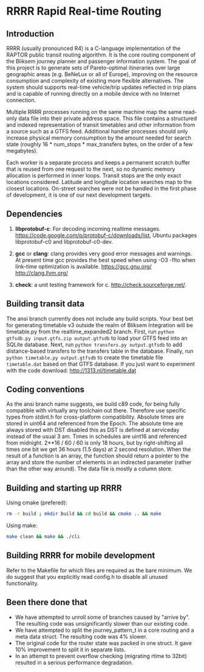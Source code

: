 RRRR Rapid Real-time Routing
==============================

Introduction
------------

RRRR (usually pronounced R4) is a C-language implementation of the RAPTOR public transit routing algorithm. It is the core routing component of the Bliksem journey planner and passenger information system. The goal of this project is to generate sets of Pareto-optimal itineraries over large geographic areas (e.g. BeNeLux or all of Europe), improving on the resource consumption and complexity of existing more flexible alternatives. The system should supports real-time vehicle/trip updates reflected in trip plans and is capable of running directly on a mobile device with no Internet connection.

Multiple RRRR processes running on the same machine map the same read-only data file into their private address space. This file contains a structured and indexed representation of transit timetables and other information from a source such as a GTFS feed. Additional handler processes should only increase physical memory consumption by the amount needed for search state (roughly 16 * num_stops * max_transfers bytes, on the order of a few megabytes).

Each worker is a separate process and keeps a permanent scratch buffer that is reused from one request to the next, so no dynamic memory allocation is performed in inner loops. Transit stops are the only exact locations considered. Latitude and longitude location searches map to the closest locations. On-street searches were not be handled in the first phase of development, it is one of our next development targets.


Dependencies
------------

1. **libprotobuf-c**:
For decoding incoming realtime messages. https://code.google.com/p/protobuf-c/downloads/list, Ubuntu packages libprotobuf-c0 and libprotobuf-c0-dev.

1. **gcc** or **clang**:
clang provides very good error messages and warnings. At present time gcc provides the best speed when using -O3 -flto when link-time optimization is available. https://gcc.gnu.org/ http://clang.llvm.org/

1. **check**:
a unit testing framework for c. http://check.sourceforge.net/.


Building transit data
---------------------

The ansi branch currently does not include any build scripts. Your best bet for generating timetable v3 outside the realm of Bliksem Integration will be timetable.py from the realtime_expanded2 branch.
First, run `python gtfsdb.py input.gtfs.zip output.gtfsdb` to load your GTFS feed into an SQLite database.
Next, run `python transfers.py output.gtfsdb` to add distance-based transfers to the transfers table in the database.
Finally, run `python timetable.py output.gtfsdb` to create the timetable file `timetable.dat` based on that GTFS database.
If you just want to experiment with the code download: http://1313.nl/timetable.dat

Coding conventions
------------------

As the ansi branch name suggests, we build c89 code, for being fully compatible with virtually any toolchain out there. Therefore use specific types from stdint.h for cross-platform compatibility.
Absolute times are stored in uint64 and referenced from the Epoch. The absolute time are always stored with DST disabled this as DST is defined at serviceday instead of the usual 3 am.
Times in schedules are uint16 and referenced from midnight. 2**16 / 60 / 60 is only 18 hours, but by right-shifting all times one bit we get 36 hours (1.5 days) at 2 second resolution.
When the result of a function is an array, the function should return a pointer to the array and store the number of elements in an indirected parameter (rather than the other way around).
The data file is mostly a column store.

Building and starting up RRRR
-----------------------------

Using cmake (prefered):
```bash
rm -r build ; mkdir build && cd build && cmake .. && make
```

Using make:
```bash
make clean && make && ./cli
```

Building RRRR for mobile development
------------------------------------

Refer to the Makefile for which files are required as the bare minimum. We do suggest that you explicitly read config.h to disable all unused functionality.

Been there done that
--------------------

 * We have attempted to unroll some of branches caused by "arrive by". The resulting code was unsignificantly slower than our existing code.
 * We have attempted to split the journey_pattern_t in a core routing and a meta data struct. The resulting code was 4% slower.
 * The original code for the router state was packed in one struct. It gave 10% improvement to split it in separate lists.
 * In an attempt to prevent overflow checking (migrating rtime to 32bit) resulted in a serious performance degradation.
